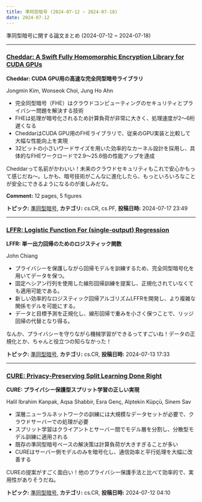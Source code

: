 ```yaml
---
title: 準同型暗号 (2024-07-12 ~ 2024-07-18)
date: 2024-07-12
---
```


準同型暗号に関する論文まとめ (2024-07-12 ~ 2024-07-18)


- - -

### [Cheddar: A Swift Fully Homomorphic Encryption Library for CUDA GPUs](http://arxiv.org/abs/2407.13055)

**Cheddar: CUDA GPU用の高速な完全同型暗号ライブラリ**

Jongmin Kim, Wonseok Choi, Jung Ho Ahn

- 完全同型暗号（FHE）はクラウドコンピューティングのセキュリティとプライバシー問題を解決する技術
- FHEは処理が暗号化されるため計算負荷が非常に大きく、処理速度が2〜6桁遅くなる
- CheddarはCUDA GPU用のFHEライブラリで、従来のGPU実装と比較して大幅な性能向上を実現
- 32ビットの小さいワードサイズを用いた効率的なカーネル設計を採用し、具体的なFHEワークロードで2.9〜25.6倍の性能アップを達成

Cheddarって名前がかわいい！未来のクラウドセキュリティもこれで安心かもって感じだね〜。しかも、暗号技術がこんなに進化したら、もっといろいろなことが安全にできるようになるのが楽しみだな。

**Comment:** 12 pages, 5 figures

**トピック:** [準同型暗号](../../he), **カテゴリ:** cs.CR, cs.PF, **投稿日時:** 2024-07-17 23:49


- - -

### [LFFR: Logistic Function For (single-output) Regression](http://arxiv.org/abs/2407.09955)

**LFFR: 単一出力回帰のためのロジスティック関数**

John Chiang

- プライバシーを保護しながら回帰モデルを訓練するため、完全同型暗号化を用いてデータを保つ。
- 固定ヘシアン行列を使用した線形回帰訓練を提案し、正規化されていなくても適用可能である。
- 新しい効率的なロジスティック回帰アルゴリズムLFFRを開発し、より複雑な関係モデルを可能にする。
- データと目標予測を正規化し、線形回帰で重みを小さく保つことで、リッジ回帰の代替となり得る。

なんか、プライバシーを守りながら機械学習ができるってすごいね！データの正規化とか、ちゃんと役立つの知らなかった！



**トピック:** [準同型暗号](../../he), **カテゴリ:** cs.CR, **投稿日時:** 2024-07-13 17:33


- - -

### [CURE: Privacy-Preserving Split Learning Done Right](http://arxiv.org/abs/2407.08977)

**CURE: プライバシー保護型スプリット学習の正しい実現**

Halil Ibrahim Kanpak, Aqsa Shabbir, Esra Genç, Alptekin Küpçü, Sinem Sav

- 深層ニューラルネットワークの訓練には大規模なデータセットが必要で、クラウドサーバーでの処理が必要
- スプリット学習はクライアントとサーバー間でモデル層を分割し、分散型モデル訓練に適用される
- 既存の準同型暗号ベースの解決策は計算負荷が大きすぎることが多い
- CUREはサーバー側モデルのみを暗号化し、通信効率と平行処理を大幅に改善する

CUREの提案がすごく面白い！他のプライバシー保護手法と比べて効率的で、実用性がありそうだね。



**トピック:** [準同型暗号](../../he), **カテゴリ:** cs.CR, **投稿日時:** 2024-07-12 04:10
